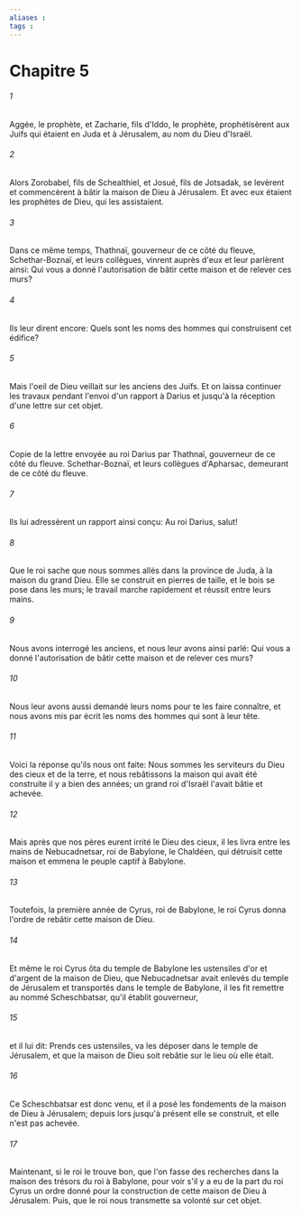 ```yaml
---
aliases : 
tags : 
---
```


# Chapitre 5

###### 1
Aggée, le prophète, et Zacharie, fils d'Iddo, le prophète, prophétisèrent aux Juifs qui étaient en Juda et à Jérusalem, au nom du Dieu d'Israël.
###### 2
Alors Zorobabel, fils de Schealthiel, et Josué, fils de Jotsadak, se levèrent et commencèrent à bâtir la maison de Dieu à Jérusalem. Et avec eux étaient les prophètes de Dieu, qui les assistaient.
###### 3
Dans ce même temps, Thathnaï, gouverneur de ce côté du fleuve, Schethar-Boznaï, et leurs collègues, vinrent auprès d'eux et leur parlèrent ainsi: Qui vous a donné l'autorisation de bâtir cette maison et de relever ces murs?
###### 4
Ils leur dirent encore: Quels sont les noms des hommes qui construisent cet édifice?
###### 5
Mais l'oeil de Dieu veillait sur les anciens des Juifs. Et on laissa continuer les travaux pendant l'envoi d'un rapport à Darius et jusqu'à la réception d'une lettre sur cet objet.
###### 6
Copie de la lettre envoyée au roi Darius par Thathnaï, gouverneur de ce côté du fleuve. Schethar-Boznaï, et leurs collègues d'Apharsac, demeurant de ce côté du fleuve.
###### 7
Ils lui adressèrent un rapport ainsi conçu: Au roi Darius, salut!
###### 8
Que le roi sache que nous sommes allés dans la province de Juda, à la maison du grand Dieu. Elle se construit en pierres de taille, et le bois se pose dans les murs; le travail marche rapidement et réussit entre leurs mains.
###### 9
Nous avons interrogé les anciens, et nous leur avons ainsi parlé: Qui vous a donné l'autorisation de bâtir cette maison et de relever ces murs?
###### 10
Nous leur avons aussi demandé leurs noms pour te les faire connaître, et nous avons mis par écrit les noms des hommes qui sont à leur tête.
###### 11
Voici la réponse qu'ils nous ont faite: Nous sommes les serviteurs du Dieu des cieux et de la terre, et nous rebâtissons la maison qui avait été construite il y a bien des années; un grand roi d'Israël l'avait bâtie et achevée.
###### 12
Mais après que nos pères eurent irrité le Dieu des cieux, il les livra entre les mains de Nebucadnetsar, roi de Babylone, le Chaldéen, qui détruisit cette maison et emmena le peuple captif à Babylone.
###### 13
Toutefois, la première année de Cyrus, roi de Babylone, le roi Cyrus donna l'ordre de rebâtir cette maison de Dieu.
###### 14
Et même le roi Cyrus ôta du temple de Babylone les ustensiles d'or et d'argent de la maison de Dieu, que Nebucadnetsar avait enlevés du temple de Jérusalem et transportés dans le temple de Babylone, il les fit remettre au nommé Scheschbatsar, qu'il établit gouverneur,
###### 15
et il lui dit: Prends ces ustensiles, va les déposer dans le temple de Jérusalem, et que la maison de Dieu soit rebâtie sur le lieu où elle était.
###### 16
Ce Scheschbatsar est donc venu, et il a posé les fondements de la maison de Dieu à Jérusalem; depuis lors jusqu'à présent elle se construit, et elle n'est pas achevée.
###### 17
Maintenant, si le roi le trouve bon, que l'on fasse des recherches dans la maison des trésors du roi à Babylone, pour voir s'il y a eu de la part du roi Cyrus un ordre donné pour la construction de cette maison de Dieu à Jérusalem. Puis, que le roi nous transmette sa volonté sur cet objet.
